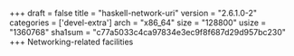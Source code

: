 +++
draft = false
title = "haskell-network-uri"
version = "2.6.1.0-2"
categories = ['devel-extra']
arch = "x86_64"
size = "128800"
usize = "1360768"
sha1sum = "c77a5033c4ca97834e3ec9f8f687d29d957bc230"
+++
Networking-related facilities
